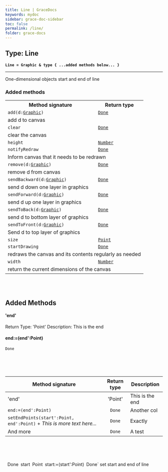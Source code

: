 ```yaml
---
title: Line | GraceDocs
keywords: mydoc
sidebar: grace-doc-sidebar
toc: false
permalink: /line/
folder: grace-docs
---
```



## Type: Line

**`Line = Graphic & type { ...added methods below... }`**

------------------------------------------------------------------------

One-dimensional objects start and end of line


### Added methods

<table>
                    <tbody><tr>
                        <th>Method signature</th>
                        <th>Return type</th>
                    </tr>
                    <tr class="row-even">
                        <td><code><span class="method-name">add</span>(<span class="parameter-name">d</span>:<a href="Graphic.html">Graphic</a>)</code></td>
                        <td><code><a href="../../404.html">Done</a></code></td>
                    </tr>
                    <tr class="description">
                        <td colspan="2">add d to canvas
</td>
                    </tr>
                    <tr class="row-odd">
                        <td><code><span class="method-name">clear</span></code></td>
                        <td><code><a href="../../404.html">Done</a></code></td>
                    </tr>
                    <tr class="description">
                        <td colspan="2">clear the canvas
</td>
                    </tr>
                    <tr class="row-even">
                        <td><code><span class="method-name">height</span></code></td>
                        <td><code><a href="../../404.html">Number</a></code></td>
                    </tr>
                    <tr class="row-odd">
                        <td><code><span class="method-name">notifyRedraw</span></code></td>
                        <td><code><a href="../../404.html">Done</a></code></td>
                    </tr>
                    <tr class="description">
                        <td colspan="2">Inform canvas that it needs to be redrawn
</td>
                    </tr>
                    <tr class="row-even">
                        <td><code><span class="method-name">remove</span>(<span class="parameter-name">d</span>:<a href="Graphic.html">Graphic</a>)</code></td>
                        <td><code><a href="../../404.html">Done</a></code></td>
                    </tr>
                    <tr class="description">
                        <td colspan="2">remove d from canvas
</td>
                    </tr>
                    <tr class="row-odd">
                        <td><code><span class="method-name">sendBackward</span>(<span class="parameter-name">d</span>:<a href="Graphic.html">Graphic</a>)</code></td>
                        <td><code><a href="../../404.html">Done</a></code></td>
                    </tr>
                    <tr class="description">
                        <td colspan="2">send d down one layer in graphics
</td>
                    </tr>
                    <tr class="row-even">
                        <td><code><span class="method-name">sendForward</span>(<span class="parameter-name">d</span>:<a href="Graphic.html">Graphic</a>)</code></td>
                        <td><code><a href="../../404.html">Done</a></code></td>
                    </tr>
                    <tr class="description">
                        <td colspan="2">send d up one layer in graphics
</td>
                    </tr>
                    <tr class="row-odd">
                        <td><code><span class="method-name">sendToBack</span>(<span class="parameter-name">d</span>:<a href="Graphic.html">Graphic</a>)</code></td>
                        <td><code><a href="../../404.html">Done</a></code></td>
                    </tr>
                    <tr class="description">
                        <td colspan="2">send d to bottom layer of graphics
</td>
                    </tr>
                    <tr class="row-even">
                        <td><code><span class="method-name">sendToFront</span>(<span class="parameter-name">d</span>:<a href="Graphic.html">Graphic</a>)</code></td>
                        <td><code><a href="../../404.html">Done</a></code></td>
                    </tr>
                    <tr class="description">
                        <td colspan="2">Send d to top layer of graphics
</td>
                    </tr>
                    <tr class="row-odd">
                        <td><code><span class="method-name">size</span></code></td>
                        <td><code><a href="../../404.html">Point</a></code></td>
                    </tr>
                    <tr class="row-even">
                        <td><code><span class="method-name">startDrawing</span></code></td>
                        <td><code><a href="../../404.html">Done</a></code></td>
                    </tr>
                    <tr class="description">
                        <td colspan="2">redraws the canvas and its contents regularly as needed
</td>
                    </tr>
                    <tr class="row-odd">
                        <td><code><span class="method-name">width</span></code></td>
                        <td><code><a href="../../404.html">Number</a></code></td>
                    </tr>
                    <tr class="description">
                        <td colspan="2">return the current dimensions of the canvas
</td>
                    </tr>
  </tbody></table>
  
<br>
<br>
   
## Added Methods 
   
#### **'end'**  
   
Return Type: 'Point' Description: This is the end
   
#### end:=(end':Point)
`Done`


<br>
<br>
<br>

| Method signature                         | Return type  | Description |
| ---------------------------------------- | :----------: | -------- |
| 'end'                                         |   'Point'   | This is the end |
| `end:=(end':Point)`                           |   `Done`    | Another col |
| `setEndPoints(start':Point, end':Point)` + *This is more text here...*     |   `Done`    | Exactly |
| And more                                      |   `Done`    | A test  |

 <br>
  <br>
   <br>

`
`Done`
`start`
`Point`
`start:=(start':Point)`
`Done`
set start and end of line
